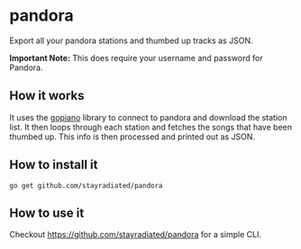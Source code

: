 pandora
=======

Export all your pandora stations and thumbed up tracks as JSON.

**Important Note:** This does require your username and password for Pandora.

## How it works

It uses the [gopiano](//github.com/cellofellow/gopiano) library to connect to
pandora and download the station list. It then loops through each station and
fetches the songs that have been thumbed up. This info is then processed and
printed out as JSON.

## How to install it

```
go get github.com/stayradiated/pandora
```

## How to use it

Checkout https://github.com/stayradiated/pandora for a simple CLI.
